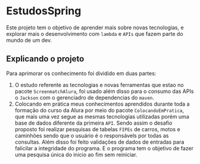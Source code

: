 # EstudosSpring

Este projeto tem o objetivo de aprender mais sobre novas tecnologias, e explorar mais o desenvolvimento com `lambda` e `APIs` que fazem parte do mundo de um dev.

## Explicando o projeto

Para aprimorar os conhecimento foi dividido em duas partes:

1) O estudo referente as tecnologias e novas ferramentas que estao no pacote `ScreenmatchAlura`, foi usado além disso para o consumo das APIs o `Jackson` com o gerenciadro de dependencias do `maven`.
2) Colocando em prática meus conhecimentos aprendidos durante toda a formação do curso da Alura por meio do pacote `ColocandoEmPratica`, que mais uma vez segue as mesmas tecnologias utilizadas porém uma base de dados diferente da primeira `API`. Sendo assim o desafio proposto foi realizar pesquisas de tabelas `FIPEs` de carros, motos e caminhões sendo que o usuário é o responsávels por todas as consultas. Além disso foi feito validações de dados de entradas para falicilar a integridade do programa. E o programa tem o objetivo de fazer uma pesquisa única do inicio ao fim sem reiniciar.
